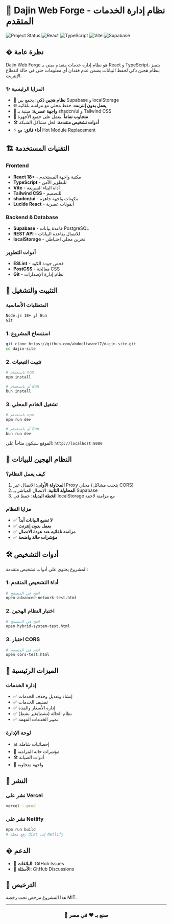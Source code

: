 # 🚀 Dajin Web Forge - نظام إدارة الخدمات المتقدم

![Project Status](https://img.shields.io/badge/Status-Production%20Ready-green)
![React](https://img.shields.io/badge/React-18+-blue)
![TypeScript](https://img.shields.io/badge/TypeScript-5+-blue)
![Vite](https://img.shields.io/badge/Vite-5+-purple)
![Supabase](https://img.shields.io/badge/Supabase-Database-green)

## � نظرة عامة

Dajin Web Forge هو نظام إدارة خدمات متقدم مبني بـ React و TypeScript، يتميز بنظام هجين ذكي لحفظ البيانات يضمن عدم فقدان أي معلومات حتى في حالة انقطاع الإنترنت.

### ✨ المزايا الرئيسية

- 🔄 **نظام هجين ذكي**: يجمع بين Supabase و localStorage
- 🌐 **يعمل بدون إنترنت**: حفظ محلي مع مزامنة تلقائية
- 🎨 **واجهة عصرية**: مبنية بـ shadcn/ui و Tailwind CSS
- 📱 **متجاوب تماماً**: يعمل على جميع الأجهزة
- 🛠️ **أدوات تشخيص متقدمة**: لحل مشاكل الشبكة
- ⚡ **أداء فائق**: مع Hot Module Replacement

## 🏗️ التقنيات المستخدمة

### Frontend
- **React 18+** - مكتبة واجهة المستخدم
- **TypeScript** - للتطوير الآمن
- **Vite** - أداة البناء السريعة
- **Tailwind CSS** - للتصميم
- **shadcn/ui** - مكونات واجهة جاهزة
- **Lucide React** - أيقونات عصرية

### Backend & Database
- **Supabase** - قاعدة بيانات PostgreSQL
- **REST API** - للاتصال بقاعدة البيانات
- **localStorage** - تخزين محلي احتياطي

### أدوات التطوير
- **ESLint** - فحص جودة الكود
- **PostCSS** - معالجة CSS
- **Git** - نظام إدارة الإصدارات

## 🚀 التثبيت والتشغيل

### المتطلبات الأساسية
```bash
Node.js 18+ أو Bun
Git
```

### 1. استنساخ المشروع
```bash
git clone https://github.com/abdoeltaweel7/dajin-site.git
cd dajin-site
```

### 2. تثبيت التبعيات
```bash
# باستخدام npm
npm install

# أو باستخدام Bun
bun install
```

### 3. تشغيل الخادم المحلي
```bash
# باستخدام npm
npm run dev

# أو باستخدام Bun
bun run dev
```

الموقع سيكون متاحاً على: `http://localhost:8080`

## 🔧 النظام الهجين للبيانات

### كيف يعمل النظام؟

1. **المحاولة الأولى**: الاتصال عبر Proxy محلي (يتجنب مشاكل CORS)
2. **المحاولة الثانية**: الاتصال المباشر بـ Supabase
3. **الخطة البديلة**: حفظ في localStorage مع مزامنة لاحقة

### مزايا النظام
- ✅ **لا تضيع البيانات أبداً**
- ✅ **يعمل بدون إنترنت**
- ✅ **مزامنة تلقائية عند عودة الاتصال**
- ✅ **مؤشرات حالة واضحة**

## 🛠️ أدوات التشخيص

المشروع يحتوي على أدوات تشخيص متقدمة:

### 1. أداة التشخيص المتقدم
```bash
# افتح في المتصفح
open advanced-network-test.html
```

### 2. اختبار النظام الهجين
```bash
# افتح في المتصفح
open hybrid-system-test.html
```

### 3. اختبار CORS
```bash
# افتح في المتصفح
open cors-test.html
```

## 🎯 الميزات الرئيسية

### إدارة الخدمات
- ✅ إنشاء وتعديل وحذف الخدمات
- ✅ تصنيف الخدمات
- ✅ إدارة الأسعار والمدة
- ✅ نظام الحالة (نشط/غير نشط)
- ✅ تمييز الخدمات المهمة

### لوحة الإدارة
- 📊 إحصائيات شاملة
- 🔄 مؤشرات حالة المزامنة
- 🛠️ أدوات الصيانة
- 📱 واجهة متجاوبة

## 🚀 النشر

### نشر على Vercel
```bash
vercel --prod
```

### نشر على Netlify
```bash
npm run build
# رفع مجلد dist إلى Netlify
```

## � الدعم

- 🐛 **البلاغات**: GitHub Issues
- 💬 **الأسئلة**: GitHub Discussions

## 📄 الترخيص

هذا المشروع مرخص تحت رخصة MIT.

---

<div align="center">
  <h3>🚀 صنع بـ ❤️ في مصر</h3>
</div>
